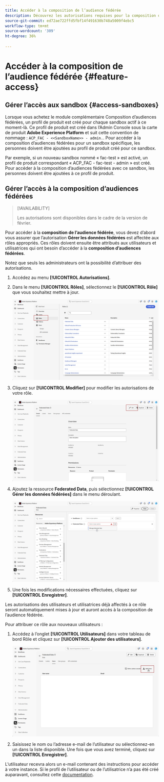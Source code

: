 ```yaml
---
title: Accéder à la composition de l’audience fédérée
description: Découvrez les autorisations requises pour la composition d’audiences fédérées
source-git-commit: ed72ae722ffd5fbf14f491630b748a5009f4ebc5
workflow-type: tm+mt
source-wordcount: '309'
ht-degree: 36%

---
```


# Accéder à la composition de l’audience fédérée {#feature-access}

## Gérer l’accès aux sandbox {#access-sandboxes}

Lorsque vous achetez le module complémentaire Composition d’audiences fédérées, un profil de produit est créé pour chaque sandbox actif à ce moment-là. Ce profil de produit est créé dans l’Admin Console sous la carte de produit **Adobe Experience Platform** et suit cette convention de nommage : `ACP_FAC - <<SandboxName>> - admin.`. Pour accéder à la composition d’audiences fédérées pour un sandbox spécifique, les personnes doivent être ajoutées au profil de produit créé pour ce sandbox.

Par exemple, si un nouveau sandbox nommé « fac-test » est activé, un profil de produit correspondant « ACP_FAC - fac-test - admin » est créé. Pour accéder à la composition d’audiences fédérées avec ce sandbox, les personnes doivent être ajoutées à ce profil de produit.

## Gérer l’accès à la composition d’audiences fédérées

>[!AVAILABILITY]
>
>Les autorisations sont disponibles dans le cadre de la version de février.

Pour accéder à la **composition de l’audience fédérée**, vous devez d’abord vous assurer que l’autorisation **Gérer les données fédérées** est affectée aux rôles appropriés. Ces rôles doivent ensuite être attribués aux utilisateurs et utilisatrices qui ont besoin d’accéder à la **composition d’audiences fédérées**.

Notez que seuls les administrateurs ont la possibilité d’attribuer des autorisations.

1. Accédez au menu **[!UICONTROL Autorisations]**.

1. Dans le menu **[!UICONTROL Rôles]**, sélectionnez le **[!UICONTROL Rôle]** que vous souhaitez mettre à jour.

   ![](assets/access_fda_1.png)

1. Cliquez sur **[!UICONTROL Modifier]** pour modifier les autorisations de votre rôle.

   ![](assets/access_fda_2.png)

1. Ajoutez la ressource **Federated Data**, puis sélectionnez **[!UICONTROL Gérer les données fédérées]** dans le menu déroulant.

   ![](assets/access_fda_3.png)

1. Une fois les modifications nécessaires effectuées, cliquez sur **[!UICONTROL Enregistrer]**.

Les autorisations des utilisateurs et utilisatrices déjà affectés à ce rôle seront automatiquement mises à jour et auront accès à la composition de l’audience fédérée.

Pour attribuer ce rôle aux nouveaux utilisateurs :

1. Accédez à l’onglet **[!UICONTROL Utilisateurs]** dans votre tableau de bord Rôle et cliquez sur **[!UICONTROL Ajouter des utilisateurs]**.

   ![](assets/access_fda_4.png)

1. Saisissez le nom ou l’adresse e-mail de l’utilisateur ou sélectionnez-en un dans la liste disponible. Une fois que vous avez terminé, cliquez sur **[!UICONTROL Enregistrer]**.

L’utilisateur recevra alors un e-mail contenant des instructions pour accéder à votre instance. Si le profil de l’utilisateur ou de l’utilisatrice n’a pas été créé auparavant, consultez cette [documentation](https://experienceleague.adobe.com/fr/docs/experience-platform/access-control/abac/permissions-ui/users).


